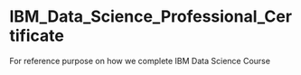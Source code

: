 # IBM_Data_Science_Professional_Certificate
For reference purpose on how we complete IBM Data Science Course

